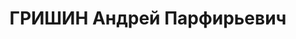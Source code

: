 ---
title: ГРИШИН Андрей Парфирьевич
description: 'Род. в 1898, Казанская обл., Высокогорский р-н, с. Киндери, русский,
  член ВКП(б). Проживал: г. Черкассы. Майор, пом. командира, 58 артиллерийский полк

  Арестован 06.11.1937. Обв. по ст. 54-1 б, 54-8, 54-11 УК УССР. Приговор: ВК ВС СССР,
  25.12.1937 – ВМН. Расстрелян 26.12.1937.

  Реабилитирован январь 1958'
---